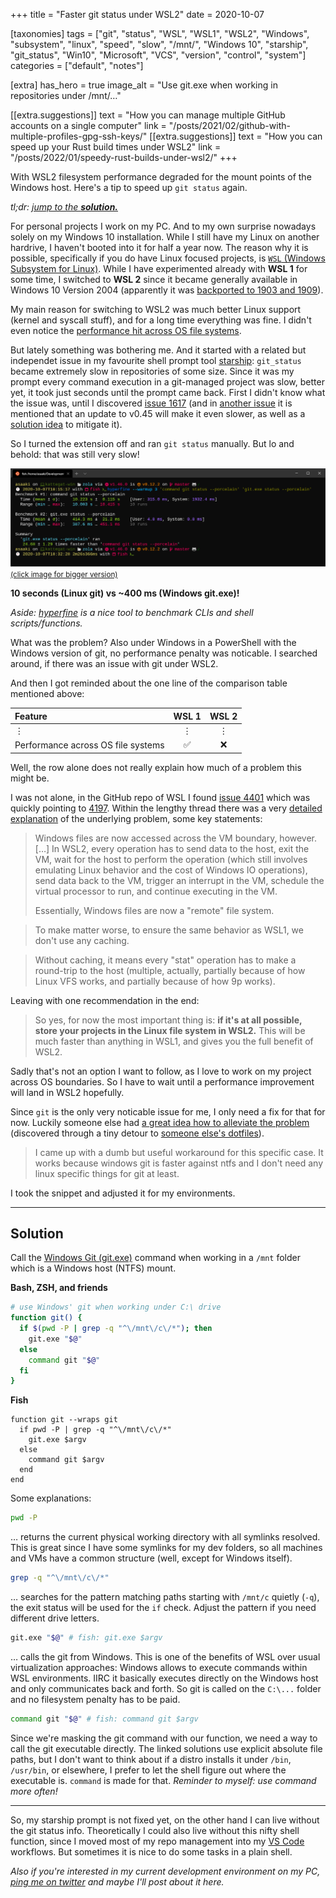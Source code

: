 +++
title = "Faster git status under WSL2"
date = 2020-10-07

[taxonomies]
tags = ["git", "status", "WSL", "WSL1", "WSL2", "Windows", "subsystem", "linux", "speed", "slow", "/mnt/", "Windows 10", "starship", "git_status", "Win10", "Microsoft", "VCS", "version", "control", "system"]
categories = ["default", "notes"]

[extra]
has_hero = true
image_alt = "Use git.exe when working in repositories under /mnt/…"

[[extra.suggestions]]
text = "How you can manage multiple GitHub accounts on a single computer"
link = "/posts/2021/02/github-with-multiple-profiles-gpg-ssh-keys/"
[[extra.suggestions]]
text = "How you can speed up your Rust build times under WSL2"
link = "/posts/2022/01/speedy-rust-builds-under-wsl2/"
+++

With WSL2 filesystem performance degraded for the mount points of the Windows host. Here's a tip to speed up `git status` again.

<!-- more -->

_tl;dr: [jump to the **solution.**](#solution)_

For personal projects I work on my PC. And to my own surprise nowadays solely on my Windows 10 installation. While I still have my Linux on another hardrive, I haven't booted into it for half a year now. The reason why it is possible, specifically if you do have Linux focused projects, is [`WSL` (Windows Subsystem for Linux)][wsl]. While I have experimented already with **WSL 1** for some time, I switched to **WSL 2** since it became generally available in Windows 10 Version 2004 (apparently it was [backported to 1903 and 1909][wsl2back]).

My main reason for switching to WSL2 was much better Linux support (kernel and syscall stuff), and for a long time everything was fine. I didn't even notice the [performance hit across OS file systems][wslcomp].

But lately something was bothering me. And it started with a related but independet issue in my favourite shell prompt tool [starship][starship]: `git_status` became extremely slow in repositories of some size. Since it was my prompt every command execution in a git-managed project was slow, better yet, it took just seconds until the prompt came back. First I didn't know what the issue was, until I discovered [issue 1617][starship-1617] (and in [another issue][starship-1470] it is mentioned that an update to v0.45 will make it even slower, as well as a [solution idea][starship-1446] to mitigate it).

So I turned the extension off and ran `git status` manually. But lo and behold: that was still very slow!

[![hyperfine benchmark of git status, Linux vs Windows](./hyperfine-benchmark.png)<br><small>(click image for bigger version)</small>](./hyperfine-benchmark.png "hyperfine benchmark of git status, Linux vs Windows")

**10 seconds (Linux git) vs ~400 ms (Windows git.exe)!**

_Aside: [hyperfine][hyperfine] is a nice tool to benchmark CLIs and shell scripts/functions._

What was the problem? Also under Windows in a PowerShell with the Windows version of git, no performance penalty was noticable. I searched around, if there was an issue with git under WSL2.

And then I got reminded about the one line of the comparison table mentioned above:

| Feature | WSL 1 | WSL 2 |
| :--- | :---: | :---: |
| ⋮ | ⋮ | ⋮ |
| Performance across OS file systems | ✅ | ❌ |

Well, the row alone does not really explain how much of a problem this might be.

I was not alone, in the GitHub repo of WSL I found [issue 4401][wsl-4401] which was quickly pointing to [4197][wsl-4197]. Within the lengthy thread there was a very [detailed explanation][wsl-4197-explainer] of the underlying problem, some key statements:

> Windows files are now accessed across the VM boundary, however. […] In WSL2, every operation has to send data to the host, exit the VM, wait for the host to perform the operation (which still involves emulating Linux behavior and the cost of Windows IO operations), send data back to the VM, trigger an interrupt in the VM, schedule the virtual processor to run, and continue executing in the VM.
>
> Essentially, Windows files are now a "remote" file system.

> To make matter worse, to ensure the same behavior as WSL1, we don't use any caching.

> Without caching, it means every "stat" operation has to make a round-trip to the host (multiple, actually, partially because of how Linux VFS works, and partially because of how 9p works).

Leaving with one recommendation in the end:

> So yes, for now the most important thing is: **if it's at all possible, store your projects in the Linux file system in WSL2.** This will be much faster than anything in WSL1, and gives you the full benefit of WSL2.

Sadly that's not an option I want to follow, as I love to work on my project across OS boundaries. So I have to wait until a performance improvement will land in WSL2 hopefully.

Since `git` is the only very noticable issue for me, I only need a fix for that for now. Luckily someone else had [a great idea how to alleviate the problem][wsl-4401-shfunc] (discovered through a tiny detour to [someone else's dotfiles][shfunc]).

> I came up with a dumb but useful workaround for this specific case. It works because windows git is faster against ntfs and I don't need any linux specific things for git at least.

I took the snippet and adjusted it for my environments.

-----

## Solution

Call the [Windows Git (git.exe)][wingit] command when working in a `/mnt` folder which is a Windows host (NTFS) mount.

**Bash, ZSH, and friends**

```bash
# use Windows' git when working under C:\ drive
function git() {
  if $(pwd -P | grep -q "^\/mnt\/c\/*"); then
    git.exe "$@"
  else
    command git "$@"
  fi
}
```

**Fish**

```fish
function git --wraps git
  if pwd -P | grep -q "^\/mnt\/c\/*"
    git.exe $argv
  else
    command git $argv
  end
end
```

Some explanations:

```bash
pwd -P
```

… returns the current physical working directory with all symlinks resolved. This is great since I have some symlinks for my dev folders, so all machines and VMs have a common structure (well, except for Windows itself).

```bash
grep -q "^\/mnt\/c\/*"
```

… searches for the pattern matching paths starting with `/mnt/c` quietly (`-q`), the exit status will be used for the `if` check. Adjust the pattern if you need different drive letters.

```bash
git.exe "$@" # fish: git.exe $argv
```

… calls the git from Windows. This is one of the benefits of WSL over usual virtualization approaches: Windows allows to execute commands within WSL environments. IIRC it basically executes directly on the Windows host and only communicates back and forth. So git is called on the `C:\...` folder and no filesystem penalty has to be paid.

```bash
command git "$@" # fish: command git $argv
```

Since we're masking the git command with our function, we need a way to call the git executable directly. The linked solutions use explicit absolute file paths, but I don't want to think about if a distro installs it under `/bin`, `/usr/bin`, or elsewhere, I prefer to let the shell figure out where the executable is. `command` is made for that. _Reminder to myself: use command more often!_

-----

So, my starship prompt is not fixed yet, on the other hand I can live without the git status info. Theoretically I could also live without this nifty shell function, since I moved most of my repo management into my [VS Code][vscode] workflows. But sometimes it is nice to do some tasks in a plain shell.

_Also if you're interested in my current development environment on my PC, [ping me on twitter][twitter] and maybe I'll post about it here._

[wsl]: https://docs.microsoft.com/en-us/windows/wsl/
[wsl2back]: https://devblogs.microsoft.com/commandline/wsl-2-support-is-coming-to-windows-10-versions-1903-and-1909/
[wslcomp]: https://docs.microsoft.com/en-us/windows/wsl/compare-versions
[starship]: https://starship.rs/
[starship-1617]: https://github.com/starship/starship/issues/1617 "Starship takes over 50 seconds to load with some git repos"
[starship-1470]: https://github.com/starship/starship/issues/1470 "On v0.45.0 the git_status module is about twice as slow as on v0.44.0"
[starship-1446]: https://github.com/starship/starship/issues/1446 "Replace the use of git2 with calls to the Git CLI"
[hyperfine]: https://github.com/sharkdp/hyperfine
[wsl-4401]: https://github.com/microsoft/WSL/issues/4401 "git status is slow in WSL2"
[wsl-4401-shfunc]: https://github.com/microsoft/WSL/issues/4401#issuecomment-670080585
[wsl-4197]: https://github.com/microsoft/WSL/issues/4197 "[wsl2] filesystem performance is much slower than wsl1 in /mnt"
[wsl-4197-explainer]: https://github.com/microsoft/WSL/issues/4197#issuecomment-604592340
[shfunc]: https://github.com/rajyan/dotfiles/commit/43ec3e33db053d9dd82efa5ed0fcccdb776c5380
[wingit]: https://git-scm.com/download/win
[vscode]: https://code.visualstudio.com/ "Visual Studio Code"
[twitter]: https://twitter.com/asaaki
